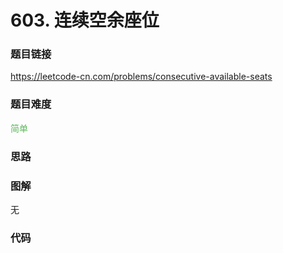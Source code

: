 # 603. 连续空余座位

### 题目链接

https://leetcode-cn.com/problems/consecutive-available-seats

### 题目难度

<font color=#5CB85C>简单</font>

### 思路



### 图解

无

### 代码

```python
```